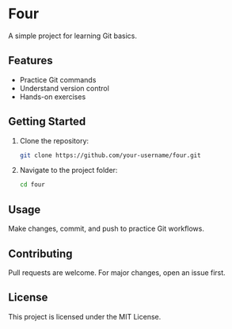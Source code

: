 # Four

A simple project for learning Git basics.

## Features

- Practice Git commands
- Understand version control
- Hands-on exercises

## Getting Started

1. Clone the repository:
    ```bash
    git clone https://github.com/your-username/four.git
    ```
2. Navigate to the project folder:
    ```bash
    cd four
    ```

## Usage

Make changes, commit, and push to practice Git workflows.

## Contributing

Pull requests are welcome. For major changes, open an issue first.

## License

This project is licensed under the MIT License.